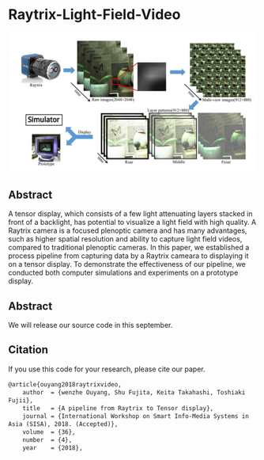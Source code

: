 # Raytrix-Light-Field-Video
<img src='https://github.com/shabiouyang/Raytrix-Light-Field-Video/blob/master/Resources/imgs/pipeline.jpg' width=720>

## Abstract
A tensor display, which consists of a few light attenuating layers stacked in front of a backlight, has potential to visualize a light field with high quality. A Raytrix camera is a focused plenoptic camera and has many advantages, such as higher spatial resolution and ability to capture light field videos, compared to traditional plenoptic cameras. In this paper, we established a process pipeline from capturing data by a Raytrix cameara to displaying it on a tensor display. To demonstrate the effectiveness of our pipeline, we conducted both computer simulations and experiments on a prototype display.

## Abstract
We will release our source code in this september. 

## Citation
If you use this code for your research, please cite our paper.
```
@article{ouyang2018raytrixvideo,
    author  = {wenzhe Ouyang, Shu Fujita, Keita Takahashi, Toshiaki Fujii},
    title   = {A pipeline from Raytrix to Tensor display},
    journal = {International Workshop on Smart Info-Media Systems in Asia (SISA), 2018. (Accepted)},
    volume  = {36},
    number  = {4},
    year    = {2018},
